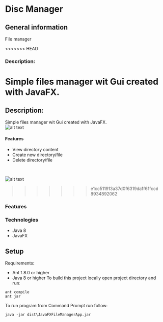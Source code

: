 # Disc Manager

## General information
File manager

<<<<<<< HEAD
### Description:
Simple files manager wit Gui created with JavaFX.
=======
## Description:
Simple files manager wit Gui created with JavaFX. <br/>
![alt text](https://user-images.githubusercontent.com/59564753/95370248-c837f280-08d8-11eb-881e-18b40aa68955.png)
#### Features
- View directory content
- Create new directory/file
- Delete directory/file
<br/>

![alt text](https://user-images.githubusercontent.com/59564753/95370242-c706c580-08d8-11eb-8f32-b645be3eb1e7.png)
>>>>>>> e1cc511913a37d0f6319da1f61fccd8934892062

### Features

### Technologies
- Java 8
- JavaFX

## Setup
Requirements:
- Ant 1.8.0 or higher
- Java 8 or higher
To build this project locally open project directory and run:
```
ant compile 
ant jar
```
To run program from Command Prompt run follow: 
```
java -jar dist\JavaFXFileManagerApp.jar
```
